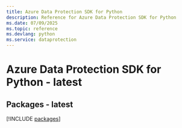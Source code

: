 ```yaml
---
title: Azure Data Protection SDK for Python
description: Reference for Azure Data Protection SDK for Python
ms.date: 07/09/2025
ms.topic: reference
ms.devlang: python
ms.service: dataprotection
---
```

# Azure Data Protection SDK for Python - latest
## Packages - latest
[!INCLUDE [packages](data-protection-index.md)]